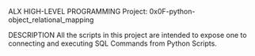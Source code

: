 ALX HIGH-LEVEL PROGRAMMING 
Project: 0x0F-python-object_relational_mapping

DESCRIPTION
All the scripts in this project are intended to expose one to connecting and executing SQL Commands from Python Scripts.
